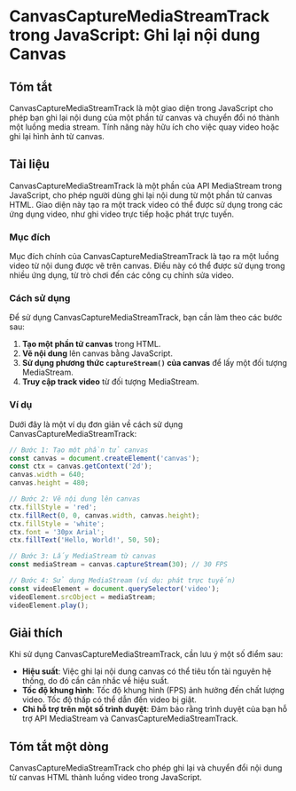 <!--
Meta Description: # CanvasCaptureMediaStreamTrack trong JavaScript: Ghi lại nội dung Canvas ## Tóm tắt CanvasCaptureMediaStreamTrack là một giao diện trong JavaScript c...
Meta Keywords: canvas, một, video, dụng, canvascapturemediastreamtrack
-->

# CanvasCaptureMediaStreamTrack trong JavaScript: Ghi lại nội dung Canvas

## Tóm tắt
CanvasCaptureMediaStreamTrack là một giao diện trong JavaScript cho phép bạn ghi lại nội dung của một phần tử canvas và chuyển đổi nó thành một luồng media stream. Tính năng này hữu ích cho việc quay video hoặc ghi lại hình ảnh từ canvas.

## Tài liệu
CanvasCaptureMediaStreamTrack là một phần của API MediaStream trong JavaScript, cho phép người dùng ghi lại nội dung từ một phần tử canvas HTML. Giao diện này tạo ra một track video có thể được sử dụng trong các ứng dụng video, như ghi video trực tiếp hoặc phát trực tuyến.

### Mục đích
Mục đích chính của CanvasCaptureMediaStreamTrack là tạo ra một luồng video từ nội dung được vẽ trên canvas. Điều này có thể được sử dụng trong nhiều ứng dụng, từ trò chơi đến các công cụ chỉnh sửa video.

### Cách sử dụng
Để sử dụng CanvasCaptureMediaStreamTrack, bạn cần làm theo các bước sau:

1. **Tạo một phần tử canvas** trong HTML.
2. **Vẽ nội dung** lên canvas bằng JavaScript.
3. **Sử dụng phương thức `captureStream()` của canvas** để lấy một đối tượng MediaStream.
4. **Truy cập track video** từ đối tượng MediaStream.

### Ví dụ
Dưới đây là một ví dụ đơn giản về cách sử dụng CanvasCaptureMediaStreamTrack:

```javascript
// Bước 1: Tạo một phần tử canvas
const canvas = document.createElement('canvas');
const ctx = canvas.getContext('2d');
canvas.width = 640;
canvas.height = 480;

// Bước 2: Vẽ nội dung lên canvas
ctx.fillStyle = 'red';
ctx.fillRect(0, 0, canvas.width, canvas.height);
ctx.fillStyle = 'white';
ctx.font = '30px Arial';
ctx.fillText('Hello, World!', 50, 50);

// Bước 3: Lấy MediaStream từ canvas
const mediaStream = canvas.captureStream(30); // 30 FPS

// Bước 4: Sử dụng MediaStream (ví dụ: phát trực tuyến)
const videoElement = document.querySelector('video');
videoElement.srcObject = mediaStream;
videoElement.play();
```

## Giải thích
Khi sử dụng CanvasCaptureMediaStreamTrack, cần lưu ý một số điểm sau:

- **Hiệu suất**: Việc ghi lại nội dung canvas có thể tiêu tốn tài nguyên hệ thống, do đó cần cân nhắc về hiệu suất.
- **Tốc độ khung hình**: Tốc độ khung hình (FPS) ảnh hưởng đến chất lượng video. Tốc độ thấp có thể dẫn đến video bị giật.
- **Chỉ hỗ trợ trên một số trình duyệt**: Đảm bảo rằng trình duyệt của bạn hỗ trợ API MediaStream và CanvasCaptureMediaStreamTrack.

## Tóm tắt một dòng
CanvasCaptureMediaStreamTrack cho phép ghi lại và chuyển đổi nội dung từ canvas HTML thành luồng video trong JavaScript.